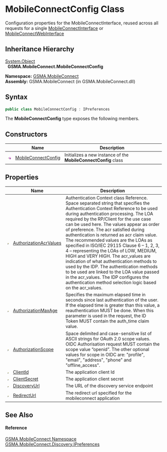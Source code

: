 MobileConnectConfig Class
=========================
Configuration properties for the MobileConnectInterface, reused across all requests for a single [MobileConnectInterface][1] or [MobileConnectWebInterface][2]


Inheritance Hierarchy
---------------------
[System.Object][3]  
  **GSMA.MobileConnect.MobileConnectConfig**  

**Namespace:** [GSMA.MobileConnect][4]  
**Assembly:** GSMA.MobileConnect (in GSMA.MobileConnect.dll)

Syntax
------

```csharp
public class MobileConnectConfig : IPreferences
```

The **MobileConnectConfig** type exposes the following members.


Constructors
------------

                 | Name                     | Description                                                     
---------------- | ------------------------ | --------------------------------------------------------------- 
![Public method] | [MobileConnectConfig][5] | Initializes a new instance of the **MobileConnectConfig** class 


Properties
----------

                   | Name                        | Description                                                                                                                                                                                                                                                                                                                                                                                                                                                                                                                                                                                                                                                                                                                                                                   
------------------ | --------------------------- | ----------------------------------------------------------------------------------------------------------------------------------------------------------------------------------------------------------------------------------------------------------------------------------------------------------------------------------------------------------------------------------------------------------------------------------------------------------------------------------------------------------------------------------------------------------------------------------------------------------------------------------------------------------------------------------------------------------------------------------------------------------------------------- 
![Public property] | [AuthorizationAcrValues][6] | Authentication Context class Reference. Space separated string that specifies the Authentication Context Reference to be used during authentication processing. The LOA required by the RP/Client for the use case can be used here. The values appear as order of preference. The acr satisfied during authentication is returned as acr claim value. The recommended values are the LOAs as specified in ISO/IEC 29115 Clause 6 – 1, 2, 3, 4 – representing the LOAs of LOW, MEDIUM, HIGH and VERY HIGH. The acr_values are indication of what authentication methods to used by the IDP. The authentication methods to be used are linked to the LOA value passed in the acr_values. The IDP configures the authentication method selection logic based on the acr_values. 
![Public property] | [AuthorizationMaxAge][7]    | Specifies the maximum elapsed time in seconds since last authentication of the user. If the elapsed time is greater than this value, a reauthentication MUST be done. When this parameter is used in the request, the ID Token MUST contain the auth_time claim value.                                                                                                                                                                                                                                                                                                                                                                                                                                                                                                        
![Public property] | [AuthorizationScope][8]     | Space delimited and case-sensitive list of ASCII strings for OAuth 2.0 scope values. OIDC Authorisation request MUST contain the scope value “openid”. The other optional values for scope in OIDC are: "profile", "email", "address", "phone" and "offline_access".                                                                                                                                                                                                                                                                                                                                                                                                                                                                                                          
![Public property] | [ClientId][9]               | The application client Id                                                                                                                                                                                                                                                                                                                                                                                                                                                                                                                                                                                                                                                                                                                                                     
![Public property] | [ClientSecret][10]          | The application client secret                                                                                                                                                                                                                                                                                                                                                                                                                                                                                                                                                                                                                                                                                                                                                 
![Public property] | [DiscoveryUrl][11]          | The URL of the discovery service endpoint                                                                                                                                                                                                                                                                                                                                                                                                                                                                                                                                                                                                                                                                                                                                     
![Public property] | [RedirectUrl][12]           | The redirect url specified for the mobileconnect application                                                                                                                                                                                                                                                                                                                                                                                                                                                                                                                                                                                                                                                                                                                  


See Also
--------

#### Reference
[GSMA.MobileConnect Namespace][4]  
[GSMA.MobileConnect.Discovery.IPreferences][13]  

[1]: ../MobileConnectInterface/README.md
[2]: ../MobileConnectWebInterface/README.md
[3]: http://msdn.microsoft.com/en-us/library/e5kfa45b
[4]: ../README.md
[5]: _ctor.md
[6]: AuthorizationAcrValues.md
[7]: AuthorizationMaxAge.md
[8]: AuthorizationScope.md
[9]: ClientId.md
[10]: ClientSecret.md
[11]: DiscoveryUrl.md
[12]: RedirectUrl.md
[13]: ../../GSMA.MobileConnect.Discovery/IPreferences/README.md
[14]: ../../_icons/Help.png
[Public method]: ../../_icons/pubmethod.gif "Public method"
[Public property]: ../../_icons/pubproperty.gif "Public property"